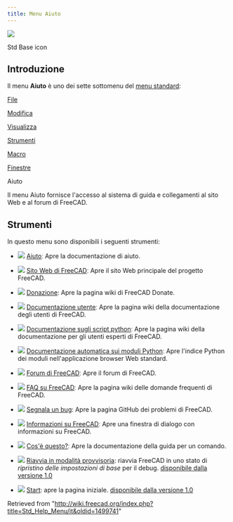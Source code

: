 ```yaml
---
title: Menu Aiuto
---
```


![](/images/Freecad.svg)

Std Base icon

## Introduzione

Il menu **Aiuto** è uno dei sette sottomenu del [menu standard](/Standard_Menu/it "Standard Menu/it"):

[File](/Std_File_Menu/it "Std File Menu/it")

[Modifica](/Std_Edit_Menu/it "Std Edit Menu/it")

[Visualizza](/Std_View_Menu/it "Std View Menu/it")

[Strumenti](/Std_Tools_Menu/it "Std Tools Menu/it")

[Macro](/Std_Macro_Menu/it "Std Macro Menu/it")

[Finestre](/Std_Windows_Menu/it "Std Windows Menu/it")

Aiuto

Il menu Aiuto fornisce l'accesso al sistema di guida e collegamenti al sito Web e al forum di FreeCAD.

## Strumenti

In questo menu sono disponibili i seguenti strumenti:

- ![](/images/Std_OnlineHelp.svg) [Aiuto](/Std_OnlineHelp/it "Std OnlineHelp/it")ː Apre la documentazione di aiuto.

- ![](/images/Std_FreeCADWebsite.svg) [Sito Web di FreeCAD](/Std_FreeCADWebsite/it "Std FreeCADWebsite/it")ː Apre il sito Web principale del progetto FreeCAD.

- ![](/images/Std_FreeCADDonation.svg) [Donazione](/Std_FreeCADDonation/it "Std FreeCADDonation/it"): Apre la pagina wiki di FreeCAD Donate.

- ![](/images/Std_FreeCADUserHub.svg) [Documentazione utente](/Std_FreeCADUserHub/it "Std FreeCADUserHub/it")ː Apre la pagina wiki della documentazione degli utenti di FreeCAD.

- ![](/images/Std_FreeCADPowerUserHub.svg) [Documentazione sugli script python](/Std_FreeCADPowerUserHub/it "Std FreeCADPowerUserHub/it")ː Apre la pagina wiki della documentazione per gli utenti esperti di FreeCAD.

- ![](/images/Std_PythonHelp.svg) [Documentazione automatica sui moduli Python](/Std_PythonHelp/it "Std PythonHelp/it")ː Apre l'indice Python dei moduli nell'applicazione browser Web standard.

- ![](/images/Std_FreeCADForum.svg) [Forum di FreeCAD](/Std_FreeCADForum/it "Std FreeCADForum/it")ː Apre il forum di FreeCAD.

- ![](/images/Std_FreeCADFAQ.svg) [FAQ su FreeCAD](/Std_FreeCADFAQ/it "Std FreeCADFAQ/it")ː Apre la pagina wiki delle domande frequenti di FreeCAD.

- ![](/images/Std_ReportBug.svg) [Segnala un bug](/Std_ReportBug/it "Std ReportBug/it"): Apre la pagina GitHub dei problemi di FreeCAD.

- ![](/images/Std_About.svg) [Informazioni su FreeCAD](/Std_About/it "Std About/it")ː Apre una finestra di dialogo con informazioni su FreeCAD.

- ![](/images/Std_WhatsThis.svg) [Cos'è questo?](/Std_WhatsThis/it "Std WhatsThis/it")ː Apre la documentazione della guida per un comando.

- ![](/images/Std_RestartInSafeMode.svg) [Riavvia in modalità provvisoria](/Std_RestartInSafeMode/it "Std RestartInSafeMode/it"): riavvia FreeCAD in uno stato di _ripristino delle impostazioni di base_ per il debug. [disponibile dalla versione 1.0](/Release_notes_1.0/it "Release notes 1.0/it")

- ![](/images/Start_Start.svg) [Start](/index.php?title=Start_Start/it&action=edit&redlink=1 "Start Start/it (page does not exist)"): apre la pagina iniziale. [disponibile dalla versione 1.0](/Release_notes_1.0/it "Release notes 1.0/it")

Retrieved from "<http://wiki.freecad.org/index.php?title=Std_Help_Menu/it&oldid=1499741>"
